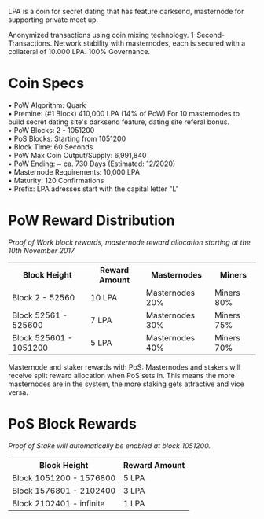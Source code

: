 LPA is a coin for secret dating that has feature darksend, masternode for supporting private meet up.

Anonymized transactions using coin mixing technology. 1-Second-Transactions. Network stability with masternodes, each is secured with a collateral of 10.000 LPA. 100% Governance.

# Coin Specs

• PoW Algorithm: Quark<br />
• Premine: (#1 Block) 410,000 LPA (14% of PoW) For 10 masternodes to build secret dating site's darksend feature, dating site referal bonus.<br />
• PoW Blocks: 2 - 1051200<br />
• PoS Blocks: Starting from 1051200<br />
• Block Time: 60 Seconds<br />
• PoW Max Coin Output/Supply: 6,991,840<br />
• PoW Ending: ~ ca. 730 Days (Estimated: 12/2020)<br />
• Masternode Requirements: 10,000 LPA<br />
• Maturity: 120 Confirmations<br />
• Prefix: LPA adresses start with the capital letter "L"<br />


# PoW Reward Distribution

_Proof of Work block rewards, masternode reward allocation starting at the 10th November 2017_
<table>
<tr><th>Block Height</th><th>Reward Amount</th><th>Masternodes</th><th>Miners</th></tr>
<tr><td>Block 2 - 52560</td><td>10 LPA</td><td>   Masternodes 20%</td><td>Miners 80%</td></tr>
<tr><td>Block 52561 - 525600</td><td>7 LPA</td><td>  Masternodes 30%</td><td>Miners 75%</td></tr>
<tr><td>Block 525601 - 1051200</td><td>5 LPA</td><td>  Masternodes 40%</td><td>Miners 70%</td></tr>
</table>

Masternode and staker rewards with PoS:
Masternodes and stakers will receive split reward allocation when PoS sets in.
This means the more masternodes are in the system, the more staking gets attractive and vice versa.

# PoS Block Rewards

_Proof of Stake will automatically be enabled at block 1051200._
<table>
<tr><th>Block Height</th><th>Reward Amount</th>                  
<tr><td>Block 1051200 - 1576800</td><td>5 LPA</td></tr>
<tr><td>Block 1576801 - 2102400</td><td>3 LPA</td></tr>
<tr><td>Block 2102401 - infinite</td><td>1 LPA</td></tr>
</table>
